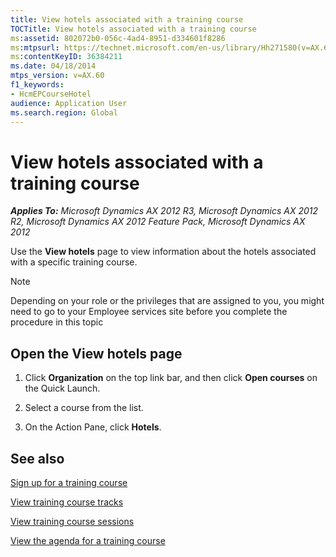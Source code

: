 ```yaml
---
title: View hotels associated with a training course
TOCTitle: View hotels associated with a training course
ms:assetid: 802072b0-056c-4ad4-8951-d334601f8286
ms:mtpsurl: https://technet.microsoft.com/en-us/library/Hh271580(v=AX.60)
ms:contentKeyID: 36384211
ms.date: 04/18/2014
mtps_version: v=AX.60
f1_keywords:
- HcmEPCourseHotel
audience: Application User
ms.search.region: Global
---
```


# View hotels associated with a training course 


_**Applies To:** Microsoft Dynamics AX 2012 R3, Microsoft Dynamics AX 2012 R2, Microsoft Dynamics AX 2012 Feature Pack, Microsoft Dynamics AX 2012_

Use the **View hotels** page to view information about the hotels associated with a specific training course.


> [!NOTE]
> <P>Depending on your role or the privileges that are assigned to you, you might need to go to your Employee services site before you complete the procedure in this topic</P>



## Open the View hotels page

1.  Click **Organization** on the top link bar, and then click **Open courses** on the Quick Launch.

2.  Select a course from the list.

3.  On the Action Pane, click **Hotels**.

## See also

[Sign up for a training course](sign-up-for-a-training-course.md)

[View training course tracks](view-training-course-tracks.md)

[View training course sessions](view-training-course-sessions.md)

[View the agenda for a training course](view-the-agenda-for-a-training-course.md)

  


